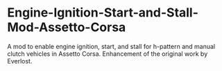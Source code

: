 # Engine-Ignition-Start-and-Stall-Mod-Assetto-Corsa
A mod to enable engine ignition, start, and stall for h-pattern and manual clutch vehicles in Assetto Corsa. Enhancement of the original work by Everlost.
